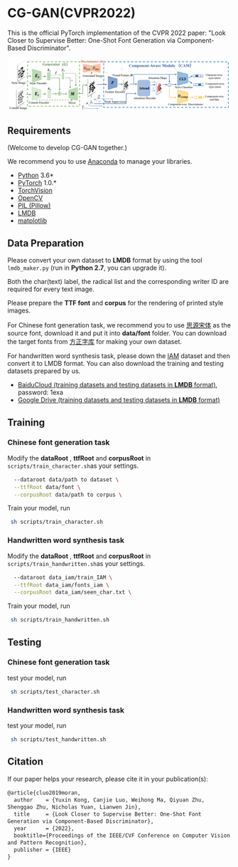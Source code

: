 # CG-GAN(CVPR2022)

This is the official PyTorch implementation of the CVPR 2022 paper: "Look Closer to Supervise Better: One-Shot Font Generation via Component-Based Discriminator".

![](img/pipeline.png)

## Requirements

(Welcome to develop CG-GAN together.)

We recommend you to use [Anaconda](https://www.anaconda.com/) to manage your libraries.

- [Python](https://www.python.org/) 3.6* 
- [PyTorch](https://pytorch.org/) 1.0.* 
- [TorchVision](https://pypi.org/project/torchvision/)
- [OpenCV](https://opencv.org/)
- [PIL (Pillow)](https://pillow.readthedocs.io/en/stable/#)
- [LMDB](https://pypi.org/project/lmdb/)
- [matplotlib](https://pypi.org/project/matplotlib/)

## Data Preparation
Please convert your own dataset to **LMDB** format by using the tool ``lmdb_maker.py`` (run in **Python 2.7**, you can upgrade it). 

Both the char(text) label, the radical list and the corresponding writer ID are required for every text image. 

Please prepare the **TTF font** and **corpus** for the rendering of printed style images.

For Chinese font generation task, we recommend you to use [思源宋体](https://github.com/adobe-fonts/source-han-serif.git) as the source font, download it and put it into **data/font** folder. You can download the target fonts from [方正字库](https://www.foundertype.com/index.php/FindFont/index) for making your own dataset.

For handwritten word synthesis task, please down the [IAM](http://www.fki.inf.unibe.ch/databases/iam-handwriting-database) dataset and then convert it to LMDB format. You can also download the training and testing datasets prepared by us. 

- [BaiduCloud (training datasets and testing datasets in **LMDB** format)](https://pan.baidu.com/s/1t8PhGtTvS6xUX2iCRj3w3w), password: 1exa
- [Google Drive (training datasets and testing datasets in **LMDB** format)](https://drive.google.com/drive/folders/1uFuVwEaC6IXBscCqaDFkreks8_H8V48j?usp=sharing)

## Training

### Chinese font generation task 

Modify the **dataRoot** , **ttfRoot** and **corpusRoot** in `scripts/train_character.sh`as your settings.

```bash
  --dataroot data/path to dataset \
  --ttfRoot data/font \
  --corpusRoot data/path to corpus \
```

Train your model, run

```bash
 sh scripts/train_character.sh
```

### Handwritten word synthesis task 

Modify the **dataRoot** , **ttfRoot** and **corpusRoot** in `scripts/train_handwritten.sh`as your settings.

```bash
  --dataroot data_iam/train_IAM \
  --ttfRoot data_iam/fonts_iam \
  --corpusRoot data_iam/seen_char.txt \
```

Train your model, run

```bash
 sh scripts/train_handwritten.sh
```

## Testing

### Chinese font generation task 

test your model, run

```bash
 sh scripts/test_character.sh
```

### Handwritten word synthesis task 

test your model, run

```bash
 sh scripts/test_handwritten.sh
```

## Citation
If our paper helps your research, please cite it in your publication(s):
```
@article{cluo2019moran,
  author    = {Yuxin Kong, Canjie Luo, Weihong Ma, Qiyuan Zhu, Shenggao Zhu, Nicholas Yuan, Lianwen Jin},
  title     = {Look Closer to Supervise Better: One-Shot Font Generation via Component-Based Discriminator},
  year      = {2022},
  booktitle={Proceedings of the IEEE/CVF Conference on Computer Vision and Pattern Recognition},
  publisher = {IEEE}
}
```
